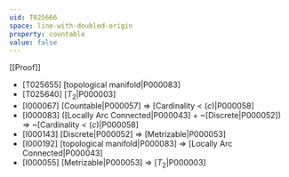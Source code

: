 ```yaml
---
uid: T025666
space: line-with-doubled-origin
property: countable
value: false
---
```

[[Proof]]

* [T025655] [topological manifold|P000083]
* [T025640] [$T_2$|P000003]
* [I000067] [Countable|P000057] => [Cardinality < $\mathfrak(c)$|P000058]
* [I000083] ([Locally Arc Connected|P000043] + ~[Discrete|P000052]) => ~[Cardinality < $\mathfrak(c)$|P000058]
* [I000143] [Discrete|P000052] => [Metrizable|P000053]
* [I000192] [topological manifold|P000083] => [Locally Arc Connected|P000043]
* [I000055] [Metrizable|P000053] => [$T_2$|P000003]

